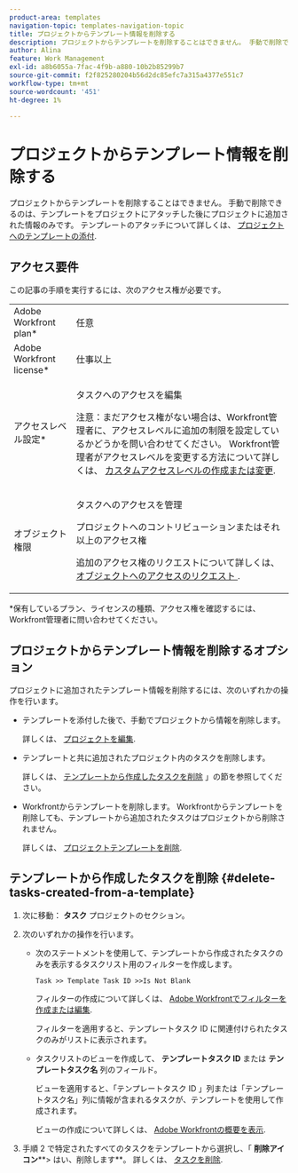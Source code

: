 ```yaml
---
product-area: templates
navigation-topic: templates-navigation-topic
title: プロジェクトからテンプレート情報を削除する
description: プロジェクトからテンプレートを削除することはできません。 手動で削除できるのは、テンプレートをプロジェクトにアタッチした後にプロジェクトに追加された情報のみです。 テンプレートの添付については、「プロジェクトへのテンプレートの添付」を参照してください。
author: Alina
feature: Work Management
exl-id: a8b6055a-7fac-4f9b-a880-10b2b85299b7
source-git-commit: f2f825280204b56d2dc85efc7a315a4377e551c7
workflow-type: tm+mt
source-wordcount: '451'
ht-degree: 1%

---
```


# プロジェクトからテンプレート情報を削除する

プロジェクトからテンプレートを削除することはできません。 手動で削除できるのは、テンプレートをプロジェクトにアタッチした後にプロジェクトに追加された情報のみです。 テンプレートのアタッチについて詳しくは、 [プロジェクトへのテンプレートの添付](../../../manage-work/projects/create-and-manage-templates/attach-template-to-project.md).

## アクセス要件

この記事の手順を実行するには、次のアクセス権が必要です。

<table style="table-layout:auto"> 
 <col> 
 <col> 
 <tbody> 
  <tr> 
   <td role="rowheader">Adobe Workfront plan*</td> 
   <td> <p>任意</p> </td> 
  </tr> 
  <tr> 
   <td role="rowheader">Adobe Workfront license*</td> 
   <td> <p>仕事以上</p> </td> 
  </tr> 
  <tr> 
   <td role="rowheader">アクセスレベル設定*</td> 
   <td> <p>タスクへのアクセスを編集</p> <p>注意：まだアクセス権がない場合は、Workfront管理者に、アクセスレベルに追加の制限を設定しているかどうかを問い合わせてください。 Workfront管理者がアクセスレベルを変更する方法について詳しくは、 <a href="../../../administration-and-setup/add-users/configure-and-grant-access/create-modify-access-levels.md" class="MCXref xref">カスタムアクセスレベルの作成または変更</a>.</p> </td> 
  </tr> 
  <tr> 
   <td role="rowheader">オブジェクト権限</td> 
   <td> <p>タスクへのアクセスを管理 </p> <p>プロジェクトへのコントリビューションまたはそれ以上のアクセス権 </p> <p>追加のアクセス権のリクエストについて詳しくは、 <a href="../../../workfront-basics/grant-and-request-access-to-objects/request-access.md" class="MCXref xref">オブジェクトへのアクセスのリクエスト </a>.</p> </td> 
  </tr> 
 </tbody> 
</table>

&#42;保有しているプラン、ライセンスの種類、アクセス権を確認するには、Workfront管理者に問い合わせてください。

## プロジェクトからテンプレート情報を削除するオプション

プロジェクトに追加されたテンプレート情報を削除するには、次のいずれかの操作を行います。

* テンプレートを添付した後で、手動でプロジェクトから情報を削除します。

   詳しくは、 [プロジェクトを編集](../../../manage-work/projects/manage-projects/edit-projects.md).

* テンプレートと共に追加されたプロジェクト内のタスクを削除します。

   詳しくは、 [テンプレートから作成したタスクを削除](#delete-tasks-created-from-a-template) 」の節を参照してください。

* Workfrontからテンプレートを削除します。 Workfrontからテンプレートを削除しても、テンプレートから追加されたタスクはプロジェクトから削除されません。

   詳しくは、 [プロジェクトテンプレートを削除](../../../manage-work/projects/create-and-manage-templates/delete-templates.md).

## テンプレートから作成したタスクを削除 {#delete-tasks-created-from-a-template}

1. 次に移動： **タスク** プロジェクトのセクション。
1. 次のいずれかの操作を行います。

   * 次のステートメントを使用して、テンプレートから作成されたタスクのみを表示するタスクリスト用のフィルターを作成します。

      ```
      Task >> Template Task ID >>Is Not Blank
      ```

      フィルターの作成について詳しくは、 [Adobe Workfrontでフィルターを作成または編集](../../../reports-and-dashboards/reports/reporting-elements/create-filters.md).

      フィルターを適用すると、テンプレートタスク ID に関連付けられたタスクのみがリストに表示されます。

   * タスクリストのビューを作成して、 **テンプレートタスク ID** または **テンプレートタスク名** 列のフィールド。

      ビューを適用すると、「テンプレートタスク ID 」列または「テンプレートタスク名」列に情報が含まれるタスクが、テンプレートを使用して作成されます。

      ビューの作成について詳しくは、 [Adobe Workfrontの概要を表示](../../../reports-and-dashboards/reports/reporting-elements/views-overview.md).

1. 手順 2 で特定されたすべてのタスクをテンプレートから選択し、「 **削除アイコン****> はい、削除します**。 詳しくは、 [タスクを削除](../../../manage-work/tasks/manage-tasks/delete-tasks.md).
